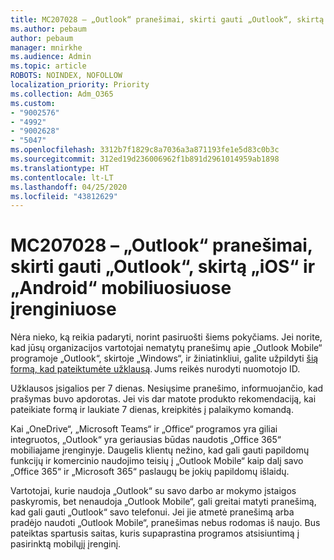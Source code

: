 ```yaml
---
title: MC207028 – „Outlook“ pranešimai, skirti gauti „Outlook“, skirtą „iOS“ ir „Android“ mobiliuosiuose įrenginiuose
ms.author: pebaum
author: pebaum
manager: mnirkhe
ms.audience: Admin
ms.topic: article
ROBOTS: NOINDEX, NOFOLLOW
localization_priority: Priority
ms.collection: Adm_O365
ms.custom:
- "9002576"
- "4992"
- "9002628"
- "5047"
ms.openlocfilehash: 3312b7f1829c8a7036a3a871193fe1e5d83c0b3c
ms.sourcegitcommit: 312ed19d236006962f1b891d2961014959ab1898
ms.translationtype: HT
ms.contentlocale: lt-LT
ms.lasthandoff: 04/25/2020
ms.locfileid: "43812629"
---
```

# <a name="mc207028---notifications-in-outlook-to-obtain-outlook-for-ios-and-android-on-mobile-devices"></a>MC207028 – „Outlook“ pranešimai, skirti gauti „Outlook“, skirtą „iOS“ ir „Android“ mobiliuosiuose įrenginiuose

Nėra nieko, ką reikia padaryti, norint pasiruošti šiems pokyčiams. Jei norite, kad jūsų organizacijos vartotojai nematytų pranešimų apie „Outlook Mobile“ programoje „Outlook“, skirtoje „Windows“, ir žiniatinkliui, galite užpildyti [šią formą, kad pateiktumėte užklausą](https://aka.ms/MC207028). Jums reikės nurodyti nuomotojo ID. 

Užklausos įsigalios per 7 dienas. Nesiųsime pranešimo, informuojančio, kad prašymas buvo apdorotas. Jei vis dar matote produkto rekomendaciją, kai pateikiate formą ir laukiate 7 dienas, kreipkitės į palaikymo komandą.

Kai „OneDrive“, „Microsoft Teams“ ir „Office“ programos yra giliai integruotos, „Outlook“ yra geriausias būdas naudotis „Office 365“ mobiliajame įrenginyje. Daugelis klientų nežino, kad gali gauti papildomų funkcijų ir komercinio naudojimo teisių į „Outlook Mobile“ kaip dalį savo „Office 365“ ir „Microsoft 365“ paslaugų be jokių papildomų išlaidų.

Vartotojai, kurie naudoja „Outlook“ su savo darbo ar mokymo įstaigos paskyromis, bet nenaudoja „Outlook Mobile“, gali greitai matyti pranešimą, kad gali gauti „Outlook“ savo telefonui. Jei jie atmetė pranešimą arba pradėjo naudoti „Outlook Mobile“, pranešimas nebus rodomas iš naujo. Bus pateiktas spartusis saitas, kuris supaprastina programos atsisiuntimą į pasirinktą mobilųjį įrenginį.

